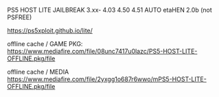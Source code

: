 PS5 HOST LITE JAILBREAK 3.xx- 4.03 4.50 4.51 AUTO etaHEN 2.0b (not PSFREE)

https://ps5xploit.github.io/lite/

offline cache / GAME
PKG: https://www.mediafire.com/file/08unc7417u0lazc/PS5-HOST-LITE-OFFLINE.pkg/file


offline cache / MEDIA
https://www.mediafire.com/file/2yxgg1o687r6wwo/mPS5-HOST-LITE-OFFLINE.pkg/file
